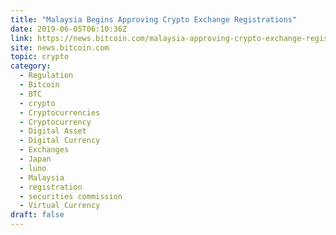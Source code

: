 ```yaml
---
title: "Malaysia Begins Approving Crypto Exchange Registrations"
date: 2019-06-05T06:10:36Z
link: https://news.bitcoin.com/malaysia-approving-crypto-exchange-registrations/?utm_medium=RSS&utm_source=hune
site: news.bitcoin.com
topic: crypto
category:
  - Regulation
  - Bitcoin
  - BTC
  - crypto
  - Cryptocurrencies
  - Cryptocurrency
  - Digital Asset
  - Digital Currency
  - Exchanges
  - Japan
  - luno
  - Malaysia
  - registration
  - securities commission
  - Virtual Currency
draft: false
---
```

